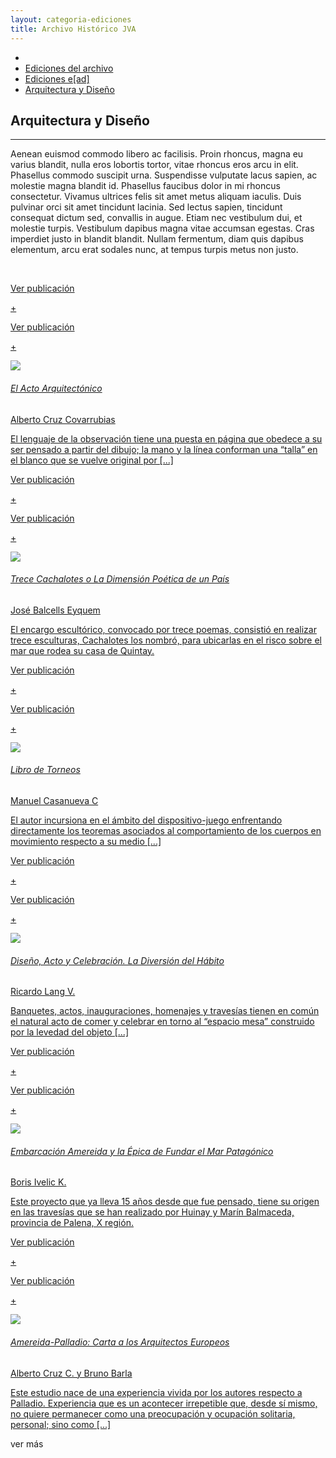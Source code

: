 ```yaml
---
layout: categoria-ediciones
title: Archivo Histórico JVA
---
```

<div class='fondo-blanco'>
   <div class='contenedor-sin-relleno'>
      <div class='fila'>
        <div class="col-lg-12 oculto-xs">
           	<ul id="breadcrumb">
                <li><a href="#"><i class="icn icn-hogar-l icn-md"></i></a></li>
                <li><a href="#"> Ediciones del archivo </a></li>
                <li><a href="#"> Ediciones e[ad] </a></li>
                <li><a href="#"> Arquitectura y Diseño</a></li>
            </ul>
        </div>
      </div>
   </div>
   <div class='wrap'>     
      <div class='fila'>
         <div class='col-lg-5 col-md-6 col-sm-12 col-xs-12'>
            <i class="icn icn-acto icn-lg gris-oscuro"></i><h2 class='rojo-claro'>Arquitectura y Diseño</h2><hr>
            <p class='xs fina'> Aenean euismod commodo libero ac facilisis. Proin rhoncus, magna eu varius blandit, nulla eros lobortis tortor, vitae rhoncus eros arcu in elit. Phasellus commodo suscipit urna. Suspendisse vulputate lacus sapien, ac molestie magna blandit id. Phasellus faucibus dolor in mi rhoncus consectetur. Vivamus ultrices felis sit amet metus aliquam iaculis. Duis pulvinar orci sit amet tincidunt lacinia. Sed lectus sapien, tincidunt consequat dictum sed, convallis in augue. Etiam nec vestibulum dui, et molestie turpis. Vestibulum dapibus magna vitae accumsan egestas. Cras imperdiet justo in blandit blandit. Nullam fermentum, diam quis dapibus elementum, arcu erat sodales nunc, at tempus turpis metus non justo. </p>
            </br>
         </div>
      </div>
      <div class='fila'>
         <div class='col-lg-4 col-md-4 col-sm-6 col-xs-12'>
            <div class='noticia-chica'>
               <a href='{{ site.baseurl }}/pags/vista-edicion/index.html' class='bloque-enlace portada categoria-especifica'>
	               <p class='seguir-leyendo'>Ver publicación</p><p class='seguir-leyendo ver-mas'>+</p>
	               <div class='seguir-leyendo-cuadro'>
	                  <p class='seguir-leyendo'>Ver publicación</p><p class='seguir-leyendo ver-mas'>+</p>
	               </div>
	               <div class='prev-imagen sm'>
	                  <img class='ancho-maximo' src='{{ site.baseurl }}/img/img-archivo/acto-arquitectonico.jpg'>
	               </div>
	               <h6>El Acto Arquitectónico</h6>
	               <aside class='entry-details'>Alberto Cruz Covarrubias</aside>
	               <p class='extracto-descriptivo'>El lenguaje de la observación tiene una puesta en página que obedece a su ser pensado a partir del dibujo; la mano y la línea conforman una “talla” en el blanco que se vuelve original por [...]</p>  
            	</a>
            </div><!-- fin noticia-chica -->
         </div><!-- fin columnas -->
         <div class='col-lg-4 col-md-4 col-sm-6 col-xs-12'>
            <div class='noticia-chica'>
               <a href='{{ site.baseurl }}/pags/vista-edicion/index.html' class='bloque-enlace portada categoria-especifica'>
                  <p class='seguir-leyendo'>Ver publicación</p><p class='seguir-leyendo ver-mas'>+</p>
                  <div class='seguir-leyendo-cuadro'>
                    	<p class='seguir-leyendo'>Ver publicación</p><p class='seguir-leyendo ver-mas'>+</p>
                 	</div>
                  <div class='prev-imagen sm'>
                    	<img class='ancho-maximo' src='{{ site.baseurl }}/img/img-archivo/cachalote-libro.png'>
                  </div>
                  <h6>Trece Cachalotes o La Dimensión Poética de un País</h6>
                  <aside class='entry-details'>José Balcells Eyquem</aside>
                  <p class='extracto-descriptivo'>El encargo escultórico, convocado por trece poemas, consistió en realizar trece esculturas, Cachalotes los nombró, para ubicarlas en el risco sobre el mar que rodea su casa de Quintay.</p> 
               </a>
            </div><!-- fin noticia-chica -->
         </div><!-- fin columnas -->
         <div class='col-lg-4 col-md-4 col-sm-6 col-xs-12'>
            <div class='noticia-chica'>
              <a href='{{ site.baseurl }}/pags/vista-edicion/index.html' class='bloque-enlace portada categoria-especifica'>
                  <p class='seguir-leyendo'>Ver publicación</p><p class='seguir-leyendo ver-mas'>+</p>
                  <div class='seguir-leyendo-cuadro'>
                    	<p class='seguir-leyendo'>Ver publicación</p><p class='seguir-leyendo ver-mas'>+</p>
                  </div>
                  <div class='prev-imagen sm'>
                    	<img class='ancho-maximo' src='{{ site.baseurl }}/img/img-archivo/torneo-libro.png'>
                  </div>
                  <h6>Libro de Torneos</h6>
                  <aside class='entry-details'>Manuel Casanueva C</aside>
                  <p class='extracto-descriptivo'>El autor incursiona en el ámbito del dispositivo-juego enfrentando directamente los teoremas asociados al comportamiento de los cuerpos en movimiento respecto a su medio [...]</p>
               </a>
            </div><!-- fin noticia-chica -->
         </div><!-- fin columnas -->
      </div><!-- fin fila -->
      <div class='fila'>
         <div class='col-lg-4 col-md-4 col-sm-6 col-xs-12'>
            <div class='noticia-chica'>
               <a href='{{ site.baseurl }}/pags/vista-edicion/index.html' class='bloque-enlace portada categoria-especifica'>
                 	<p class='seguir-leyendo'>Ver publicación</p><p class='seguir-leyendo ver-mas'>+</p>
                  <div class='seguir-leyendo-cuadro'>
                    	<p class='seguir-leyendo'>Ver publicación</p><p class='seguir-leyendo ver-mas'>+</p>
                  </div>
                  <div class='prev-imagen sm'>
                     <img class='ancho-maximo' src='{{ site.baseurl }}/img/img-archivo/libro-lang.jpg'>
                  </div>
                  <h6>Diseño, Acto y Celebración. La Diversión del Hábito</h6>
                  <aside class='entry-details'>Ricardo Lang V.</aside>
                  <p class='extracto-descriptivo'>Banquetes, actos, inauguraciones, homenajes y travesías tienen en común el natural acto de comer y celebrar en torno al “espacio mesa” construido por la levedad del objeto [...]</p>  
               </a>
            </div><!-- fin noticia-chica -->
         </div><!-- fin columnas -->
         <div class='col-lg-4 col-md-4 col-sm-6 col-xs-12'>
            <div class='noticia-chica'>
              	<a href='{{ site.baseurl }}/pags/vista-edicion/index.html' class='bloque-enlace portada categoria-especifica'>
                  <p class='seguir-leyendo'>Ver publicación</p><p class='seguir-leyendo ver-mas'>+</p>
                  <div class='seguir-leyendo-cuadro'>
                     <p class='seguir-leyendo'>Ver publicación</p><p class='seguir-leyendo ver-mas'>+</p>
                  </div>
                 	<div class='prev-imagen sm'>
                     <img class='ancho-maximo' src='{{ site.baseurl }}/img/img-archivo/amereida-embarcacion-libro.png'>
                  </div>
                  <h6>Embarcación Amereida y la Épica de Fundar el Mar Patagónico</h6>
                  <aside class='entry-details'>Boris Ivelic K.</aside>
                  <p class='extracto-descriptivo'>Este proyecto que ya lleva 15 años desde que fue pensado, tiene su origen en las travesías que se han realizado por Huinay y Marín Balmaceda, provincia de Palena, X región.</p> 
               </a>
            </div><!-- fin noticia-chica -->
         </div><!-- fin columnas -->
         <div class='col-lg-4 col-md-4 col-sm-6 col-xs-12'>
            <div class='noticia-chica'>
               <a href='{{ site.baseurl }}/pags/vista-edicion/index.html' class='bloque-enlace portada categoria-especifica'>
                  <p class='seguir-leyendo'>Ver publicación</p><p class='seguir-leyendo ver-mas'>+</p>
                  <div class='seguir-leyendo-cuadro'>
                     <p class='seguir-leyendo'>Ver publicación</p><p class='seguir-leyendo ver-mas'>+</p>
                  </div>
                  <div class='prev-imagen sm'>
                     <img class='ancho-maximo' src='{{ site.baseurl }}/img/img-archivo/amereida-palladio-libro.png'>
                  </div>
                  <h6>Amereida-Palladio: Carta a los Arquitectos Europeos</h6>
                  <aside class='entry-details'>Alberto Cruz C. y Bruno Barla</aside>
                  <p class='extracto-descriptivo'>Este estudio nace de una experiencia vivida por los autores respecto a Palladio. Experiencia que es un acontecer irrepetible que, desde sí mismo, no quiere permanecer como una preocupación y ocupación solitaria, personal; sino como [...]</p> 
               </a>
            </div><!-- fin noticia-chica -->
         </div><!-- fin columnas -->
      </div><!-- fin fila -->
      <div class='centrado extendido'>
         <a class='btn btn-md btn-transparente-negro cargar-mas'>ver más</a>
      </div>
   </div><!-- fin wrap -->
</div><!-- fin fondo-blanco -->